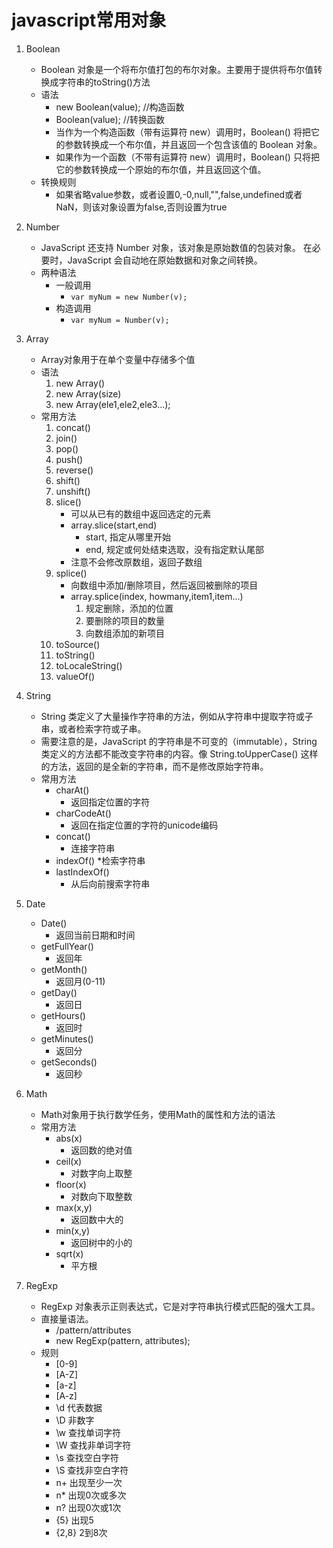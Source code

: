 # javascript常用对象
1. Boolean
    *  Boolean 对象是一个将布尔值打包的布尔对象。主要用于提供将布尔值转换成字符串的toString()方法
    * 语法
        * new Boolean(value);	//构造函数
        * Boolean(value);		//转换函数
        * 当作为一个构造函数（带有运算符 new）调用时，Boolean() 将把它的参数转换成一个布尔值，并且返回一个包含该值的 Boolean 对象。
        * 如果作为一个函数（不带有运算符 new）调用时，Boolean() 只将把它的参数转换成一个原始的布尔值，并且返回这个值。
    * 转换规则  
        * 如果省略value参数，或者设置0,-0,null,"",false,undefined或者NaN，则该对象设置为false,否则设置为true

2. Number
    * JavaScript 还支持 Number 对象，该对象是原始数值的包装对象。
在必要时，JavaScript 会自动地在原始数据和对象之间转换。
    * 两种语法
        * 一般调用
            * `var myNum = new Number(v);`
        * 构造调用
            * `var myNum = Number(v);`

3. Array
    * Array对象用于在单个变量中存储多个值
    * 语法
        1. new Array()
        2. new Array(size)
        3. new Array(ele1,ele2,ele3...);
    * 常用方法
        1. concat()
        2. join()
        3. pop()
        4. push()
        5. reverse()
        6. shift()
        7. unshift()
        8. slice()
            * 可以从已有的数组中返回选定的元素
            * array.slice(start,end)
                * start, 指定从哪里开始
                * end, 规定或何处结束选取，没有指定默认尾部
            * 注意不会修改原数组，返回子数组
        9. splice()
            * 向数组中添加/删除项目，然后返回被删除的项目
            * array.splice(index, howmany,item1,item...)
                1. 规定删除，添加的位置
                2. 要删除的项目的数量
                3. 向数组添加的新项目
        10. toSource()
        11. toString()
        12. toLocaleString()
        13. valueOf()

4. String
    * String 类定义了大量操作字符串的方法，例如从字符串中提取字符或子串，或者检索字符或子串。
    * 需要注意的是，JavaScript 的字符串是不可变的（immutable），String 类定义的方法都不能改变字符串的内容。像 String.toUpperCase() 这样的方法，返回的是全新的字符串，而不是修改原始字符串。
    * 常用方法
        * charAt()
            * 返回指定位置的字符
        * charCodeAt()
            * 返回在指定位置的字符的unicode编码
        * concat()
            * 连接字符串
        * indexOf()
            *检索字符串
        * lastIndexOf()
            * 从后向前搜索字符串
        
5. Date
    * Date()
        * 返回当前日期和时间
    * getFullYear()
        * 返回年
    * getMonth()
        * 返回月(0-11)
    * getDay()
        * 返回日
    * getHours()
        * 返回时
    * getMinutes()
        * 返回分
    * getSeconds()
        * 返回秒

6. Math
    * Math对象用于执行数学任务，使用Math的属性和方法的语法
    * 常用方法
        * abs(x)  
            * 返回数的绝对值
        * ceil(x) 
            * 对数字向上取整
        * floor(x) 
            * 对数向下取整数
        * max(x,y)
            * 返回数中大的
        * min(x,y)
            * 返回树中的小的
        * sqrt(x)
            * 平方根

7. RegExp
    * RegExp 对象表示正则表达式，它是对字符串执行模式匹配的强大工具。
    * 直接量语法。
        * /pattern/attributes
        * new RegExp(pattern, attributes);
    * 规则
        * [0-9] 
        * [A-Z]
        * [a-z]
        * [A-z]
        * \d 代表数据
        * \D	非数字
        * \w	查找单词字符
        * \W	查找非单词字符
        * \s	查找空白字符
        * \S	查找非空白字符
        * n+	出现至少一次
        * n*	出现0次或多次
        * n?	出现0次或1次
        * {5}   出现5
        * {2,8} 2到8次




